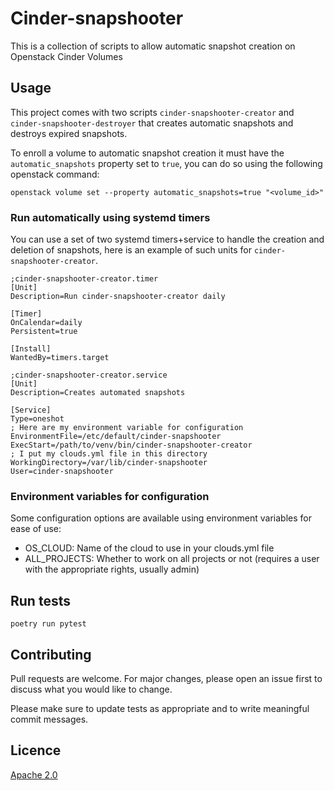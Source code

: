 # Cinder-snapshooter
This is a collection of scripts to allow automatic snapshot creation on Openstack Cinder Volumes

## Usage
This project comes with two scripts `cinder-snapshooter-creator` and `cinder-snapshooter-destroyer` that creates
automatic snapshots and destroys expired snapshots.

To enroll a volume to automatic snapshot creation it must have the `automatic_snapshots` property set to `true`,
you can do so using the following openstack command:
```commandline
openstack volume set --property automatic_snapshots=true "<volume_id>"
```

### Run automatically using systemd timers
You can use a set of two systemd timers+service to handle the creation and deletion of snapshots, here is an example
of such units for `cinder-snapshooter-creator`.

```unit file (systemd)
;cinder-snapshooter-creator.timer
[Unit]
Description=Run cinder-snapshooter-creator daily

[Timer]
OnCalendar=daily
Persistent=true

[Install]
WantedBy=timers.target
```

```unit file (systemd)
;cinder-snapshooter-creator.service
[Unit]
Description=Creates automated snapshots

[Service]
Type=oneshot
; Here are my environment variable for configuration
EnvironmentFile=/etc/default/cinder-snapshooter
ExecStart=/path/to/venv/bin/cinder-snapshooter-creator
; I put my clouds.yml file in this directory
WorkingDirectory=/var/lib/cinder-snapshooter
User=cinder-snapshooter
```

### Environment variables for configuration

Some configuration options are available using environment variables for ease of use:

 * OS_CLOUD: Name of the cloud to use in your clouds.yml file
 * ALL_PROJECTS: Whether to work on all projects or not (requires a user with the appropriate rights, usually admin)


## Run tests

```commandline
poetry run pytest
```

## Contributing
Pull requests are welcome. For major changes, please open an issue first to discuss what you would like to change.

Please make sure to update tests as appropriate and to write meaningful commit messages.

## Licence
[Apache 2.0](https://choosealicense.com/licenses/apache-2.0/)
